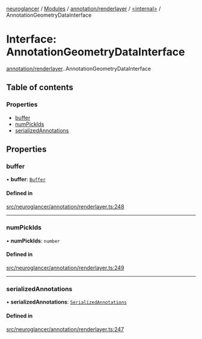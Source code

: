 [neuroglancer](../README.md) / [Modules](../modules.md) / [annotation/renderlayer](../modules/annotation_renderlayer.md) / [<internal\>](../modules/annotation_renderlayer._internal_.md) / AnnotationGeometryDataInterface

# Interface: AnnotationGeometryDataInterface

[annotation/renderlayer](../modules/annotation_renderlayer.md).[<internal>](../modules/annotation_renderlayer._internal_.md).AnnotationGeometryDataInterface

## Table of contents

### Properties

- [buffer](annotation_renderlayer._internal_.AnnotationGeometryDataInterface.md#buffer)
- [numPickIds](annotation_renderlayer._internal_.AnnotationGeometryDataInterface.md#numpickids)
- [serializedAnnotations](annotation_renderlayer._internal_.AnnotationGeometryDataInterface.md#serializedannotations)

## Properties

### buffer

• **buffer**: [`Buffer`](../classes/webgl_buffer.Buffer.md)

#### Defined in

[src/neuroglancer/annotation/renderlayer.ts:248](https://github.com/ActiveBrainAtlas2/neuroglancer/blob/1beb5d34/src/neuroglancer/annotation/renderlayer.ts#L248)

___

### numPickIds

• **numPickIds**: `number`

#### Defined in

[src/neuroglancer/annotation/renderlayer.ts:249](https://github.com/ActiveBrainAtlas2/neuroglancer/blob/1beb5d34/src/neuroglancer/annotation/renderlayer.ts#L249)

___

### serializedAnnotations

• **serializedAnnotations**: [`SerializedAnnotations`](annotation.SerializedAnnotations.md)

#### Defined in

[src/neuroglancer/annotation/renderlayer.ts:247](https://github.com/ActiveBrainAtlas2/neuroglancer/blob/1beb5d34/src/neuroglancer/annotation/renderlayer.ts#L247)
